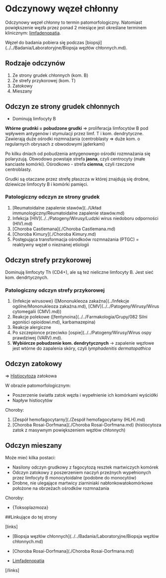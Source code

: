 # Odczynowy węzeł chłonny

Odczynowy węzeł chłonny to termin patomorfologiczny. Natomiast powiększenie węzła przez ponad 2 miesiące jest określane terminem klinicznym: [limfadenopatia](./Limfadenopatia.md).

Węzeł do badania pobiera się podczas [biopsji](../../Badania/Laboratoryjne/Biopsja węzłów chłonnych.md).



## Rodzaje odczynów

1. Ze strony grudek chłonnych (kom. B)
2. Ze strefy przykorowej (kom. T)
3. Zatokowy
4. Mieszany





## Odczyn ze strony grudek chłonnych

- Dominują limfocyty B

**Wtórne grudnki = pobudzone grudki** ⇒ proliferacja limfocytów B pod wpływem antygenów i stymulacji przez limf. T i kom. dendrytyczne. Zawierają duże ośrodki rozmnażania (centroblasty ⇒ duże kom. o regularnych obrysach z obwodowymi jąderkami)

Po kilku dniach od pobudzenia antygenowego ośrodki rozmnażania się polaryzują. Obwodowo powstaje strefa **jasna**, czyli centrocyty (małe kanciaste komórki). Ośrodkowo - strefa **ciemna**, czyli rzeczone centroblasty.

Grudki są otaczane przez strefę płaszcza w której znajdują się drobne, dziewicze limfocyty B i komórki pamięci.



### Patologiczny odczyn ze strony grudek

1. [Reumatoidalne zapalenie stawów](../Układ immunologiczny/Reumatoidalne zapalenie stawów.md)
2. Infekcja [HIV](../../Patogeny/Wirusy/Ludzki wirus niedoboru odporności (HIV).md)
3. [Choroba Castlemana](./Choroba Castlemana.md)
4. [Choroba Kimury](./Choroba Kimury.md)
5. Postępująca transformacja ośrodkoów rozmnażania (PTGC) = reaktywny węzeł o nieznanej etiologii




## Odczyn strefy przykorowej

Dominują limfocyty Th (CD4+), ale są też nieliczne limfocyty B. Jest sieć kom. dendrtycznych.



### Patologiczny odczyn strefy przykorowej

1. {Infekcje wirusowe} ([Mononukleoza zakaźna](../Infekcje ogólne/Mononukleoza zakaźna.md), [CMV](../../Patogeny/Wirusy/Wirus cytomegalii (CMV).md))
2. Reakcje polekowe ([fentynoina](../../Farmakologia/Grupy/082 Silni agoniści opioidowi.md), karbamazepina)
3. Reakcje alergiczne
4. Po szczepionce przeciwko [ospie](../../Patogeny/Wirusy/Wirus ospy prawdziwej (VARV).md).
5. **Wybiórcze pobudzenie kom. dendrytycznych** → zapalenie węzłowe jest wtórne do zapalenia skóry, czyli *lymphadenitis dermatopathica*




## Odczyn zatokowy

⇒ [Histiocytoza](./Histiocytozy.md) zatokowa

W obrazie patomorfologicznym: 

- Poszerzenie światła zatok węzła i wypełnienie ich komórkami wyściółki
- Napływ histiocytów

Choroby:

1. [Zespół hemofagocytarny](./Zespół hemofagocytarny (HLH).md)
2. [Choroba Rosai-Dorfmana](./Choroba Rosai-Dorfmana.md) (histiocytoza zatok z masywnym powiększeniem węzłów chłonnych)




## Odczyn mieszany

Może mieć kilka postaci:

- Nasilony odczyn grudkowy z fagocytozą resztek martwiczych komórek
- Odczyn zatokowy z poszerzeniem naczyń przeżnych wypełnionych przez limfocyty B monocytoidalne (podobne do monocytów)
- Drobne, nie ulegające martwicy ziarniniaki nabłonkowatokomórkowe położone na obrzeżach ośrodków rozmnażania

Choroby:

- {Toksoplazmoza}




##Linkujące do tej strony

[links]

- [Biopsja węzłów chłonnych](../../Badania/Laboratoryjne/Biopsja węzłów chłonnych.md)

- [Choroba Rosai-Dorfmana](./Choroba Rosai-Dorfmana.md)

- [Limfadenopatia](./Limfadenopatia.md)


[/links]

